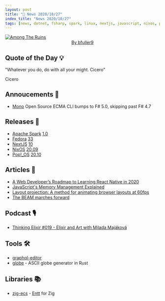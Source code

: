 ```yaml
---
layout: post
title: "📜 News 2020/10/27"
index_title: "News 2020/10/27"
tags: [news, dotnet, fsharp, spark, linux, nextjs, javascript, nixos, popos, reactnative, elixirlang, erlang, graphql, ziglang, rustlang]
---
```


<a href="https://www.reddit.com/r/Art/comments/ji31tk/among_the_ruins_by_me_digital_2020/">
  <img src="https://user-images.githubusercontent.com/430272/97374725-bf16c180-1897-11eb-89dc-1ee356e1eeab.png"
     alt="Among The Ruins"
     class="image">
</a>

<div style="text-align:center">
   <a href="https://www.reddit.com/user/bfuller9">By bfuller9</a>
</div>

## Quote of the Day 💡

"Whatever you do, do with all your might. Cicero"

Cicero

## Annoucements 🥁

- [Mono](https://github.com/mono/mono) Open Source ECMA CLI bumps to F# 5.0, skipping past F# 4.7

## Releases 🥳

- [Apache Spark](https://dotnet.microsoft.com/apps/data/spark) [1.0](https://techcommunity.microsoft.com/t5/azure-synapse-analytics/microsoft-and-the-net-foundation-announce-the-release-of-version/ba-p/1820908)
- [Fedora](https://getfedora.org) [33](https://fedoramagazine.org/announcing-fedora-33)
- [NextJS](https://nextjs.org) [10](https://nextjs.org/blog/next-10)
- [NixOS](https://nixos.org) [20.09](https://www.reddit.com/r/linux/comments/jj91f3/nixos_2009_release)
- [Pop!_OS](https://pop.system76.com) [20.10](https://blog.system76.com/post/632781631953027072/whats-new-in-popos-2010)

## Articles 📜

- [A Web Developer’s Roadmap to Learning React Native in 2020](https://blog.bitsrc.io/a-web-developers-roadmap-to-learning-react-native-9e52f5d5d38e)
- [JavaScript's Memory Management Explained](https://felixgerschau.com/javascript-memory-management)
- [Layout projection: A method for animating browser layouts at 60fps](https://mattperry.is/writing-code/layout-projection-animate-browser-layout-60fps)
- [The BEAM marches forward](https://underjord.io/the-beam-marches-forward.html)

## Podcast 🎙

- [Thinking Elixir #019 - Elixir and Art with Milada Majáková](https://thinkingelixir.com/podcast-episodes/019-elixir-and-art-with-milada-majakova/)

## Tools 🛠

- [graphql-editor](https://github.com/graphql-editor/graphql-editor)
- [globe](https://github.com/adamsky/globe) - ASCII globe generator in Rust

## Libraries 📚

- [zig-ecs](https://github.com/prime31/zig-ecs) - [Entt](https://github.com/skypjack/entt) for Zig

